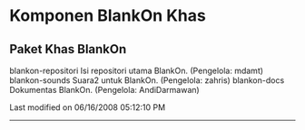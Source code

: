 # Komponen BlankOn Khas
## Paket Khas BlankOn
  blankon-repositori
      Isi repositori utama BlankOn. (Pengelola: mdamt)
  blankon-sounds
      Suara2 untuk BlankOn. (Pengelola: zahris)
  blankon-docs
      Dokumentas BlankOn. (Pengelola: AndiDarmawan)

Last modified on 06/16/2008 05:12:10 PM

---
 
